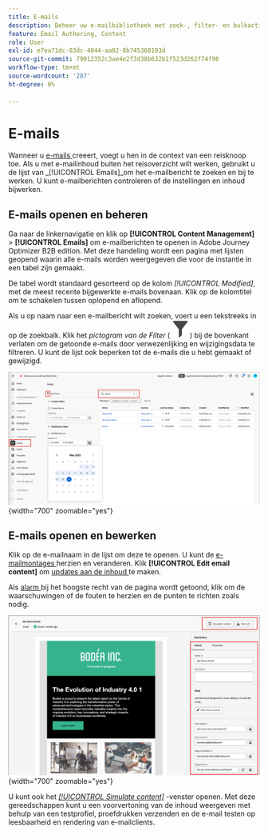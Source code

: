 ```yaml
---
title: E-mails
description: Beheer uw e-mailbibliotheek met zoek-, filter- en bulkacties - bewerk inhoud, instellingen en test e-mails buiten de reis in Journey Optimizer B2B edition.
feature: Email Authoring, Content
role: User
exl-id: e7ea71dc-83dc-4044-aa02-8b745368193d
source-git-commit: 79012352c3ae4e2f3d38b632b1f523d262f74f96
workflow-type: tm+mt
source-wordcount: '287'
ht-degree: 0%

---
```


# E-mails

Wanneer u [ e-mails ](./add-email.md) creeert, voegt u hen in de context van een reisknoop toe. Als u met e-mailinhoud buiten het reisoverzicht wilt werken, gebruikt u de lijst van _[!UICONTROL Emails]_om het e-mailbericht te zoeken en bij te werken. U kunt e-mailberichten controleren of de instellingen en inhoud bijwerken.

## E-mails openen en beheren

Ga naar de linkernavigatie en klik op **[!UICONTROL Content Management]** > **[!UICONTROL Emails]** om e-mailberichten te openen in Adobe Journey Optimizer B2B edition. Met deze handeling wordt een pagina met lijsten geopend waarin alle e-mails worden weergegeven die voor de instantie in een tabel zijn gemaakt.

De tabel wordt standaard gesorteerd op de kolom _[!UICONTROL Modified]_, met de meest recente bijgewerkte e-mails bovenaan. Klik op de kolomtitel om te schakelen tussen oplopend en aflopend.

Als u op naam naar een e-mailbericht wilt zoeken, voert u een tekstreeks in op de zoekbalk. Klik het _pictogram van de Filter_ ( ![ pictogram van de Filter ](../assets/do-not-localize/icon-filter.svg)) bij de bovenkant verlaten om de getoonde e-mails door verwezenlijking en wijzigingsdata te filtreren. U kunt de lijst ook beperken tot de e-mails die u hebt gemaakt of gewijzigd.

![ heb toegang tot de bibliotheek en de filter van e-mailmalplaatjes door naam en data ](./assets/emails-list-filtered.png){width="700" zoomable="yes"}

## E-mails openen en bewerken

Klik op de e-mailnaam in de lijst om deze te openen. U kunt de [ e-mailmontages ](./add-email.md#define-the-email-settings) herzien en veranderen. Klik **[!UICONTROL Edit email content]** om [ updates aan de inhoud ](./email-authoring.md) te maken.

Als [ alarm ](./add-email.md#check-alerts) bij het hoogste recht van de pagina wordt getoond, klik om de waarschuwingen of de fouten te herzien en de punten te richten zoals nodig.

![ open e-mail om updates te maken ](./assets/email-open-update.png){width="700" zoomable="yes"}

U kunt ook het [_[!UICONTROL Simulate content]_](./email-simulate-content.md) -venster openen. Met deze gereedschappen kunt u een voorvertoning van de inhoud weergeven met behulp van een testprofiel, proefdrukken verzenden en de e-mail testen op leesbaarheid en rendering van e-mailclients.
